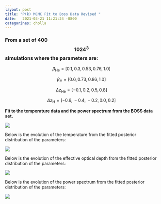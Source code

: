 ```yaml
---
layout: post
title: "P(k) MCMC Fit to Boss Data Revised "
date:   2021-03-21 11:21:24 -0800
categorines: cholla
---
```



### From a set of 400 $$1024^3$$ simulations where the parameters are:


$$\beta_{\mathrm{He}} = [ 0.1, \, 0.3, \, 0.53, \, 0.76, \, 1.0   ] $$

$$\beta_{\mathrm{H}} = [ 0.6, \, 0.73, \, 0.86, \, 1.0 ] $$

$$\Delta z_{\mathrm{He}} = [-0.1, \, 0.2, \, 0.5, \, 0.8  ] $$

$$\Delta z_{\mathrm{H}} = [ -0.6, \, -0.4, \, -0.2, \, 0.0, \, 0.2   ] $$




**Fit to the temperature data and the power spectrum from the BOSS data set.**

<img src="{{ site.url }}assets/images/corner_power_spectrum_boss.png">


Below is the evolution of the  temperature from the fitted posterior distribution of the parameters:

<img src="{{ site.url }}assets/images/fig_T0_sampling_power_spectrum_boss.png">



Below is the evolution of the  effective optical depth from the fitted posterior distribution of the parameters:

<img src="{{ site.url }}assets/images/fig_tau_HeII_sampling_power_spectrum_boss.png">




Below is the evolution of the  power spectrum from the fitted posterior distribution of the parameters:


<img src="{{ site.url }}assets/images/flux_ps_sampling_large_power_spectrum_boss.png">

